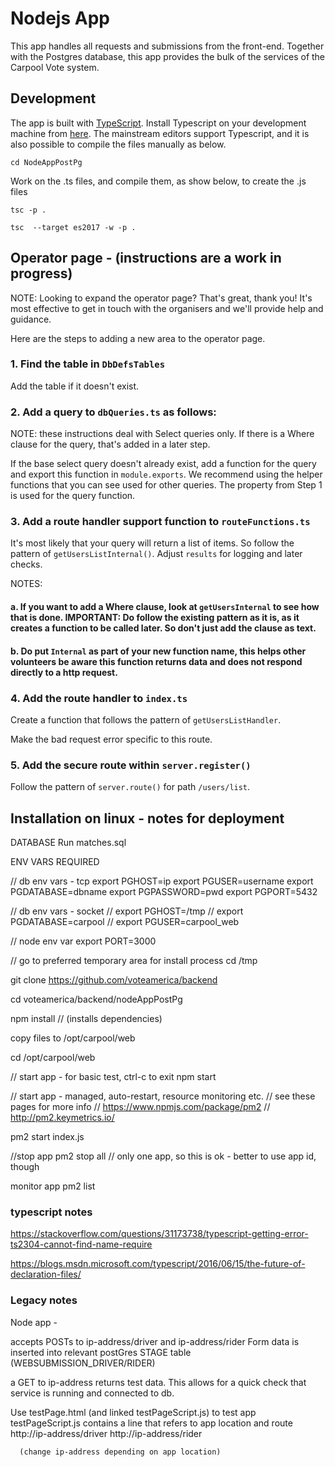 # Nodejs App

This app handles all requests and submissions from the front-end. Together with the Postgres database, this app provides the bulk of the services of the Carpool Vote system.

## Development

The app is built with [TypeScript](https://www.typescriptlang.org/index.html). Install Typescript on your development machine from [here](https://www.typescriptlang.org/#download-links). The mainstream editors support Typescript, and it is also possible to compile the files manually as below.

```
cd NodeAppPostPg
```

Work on the .ts files, and compile them, as show below, to create the .js files

```
tsc -p .

tsc  --target es2017 -w -p .
```

## Operator page - (instructions are a work in progress)

NOTE: Looking to expand the operator page? That's great, thank you! It's most effective to get in touch with the organisers and we'll provide help and guidance.

Here are the steps to adding a new area to the operator page.

### 1. Find the table in `DbDefsTables`

Add the table if it doesn't exist.

### 2. Add a query to `dbQueries.ts` as follows:

NOTE: these instructions deal with Select queries only. If there is a Where clause for the query, that's added in a later step.

If the base select query doesn't already exist, add a function for the query and export this function in `module.exports`. We recommend using the helper functions that you can see used for other queries. The property from Step 1 is used for the query function.

### 3. Add a route handler support function to `routeFunctions.ts`

It's most likely that your query will return a list of items. So follow the pattern of `getUsersListInternal()`. Adjust `results` for logging and later checks.

NOTES:

#### a. If you want to add a Where clause, look at `getUsersInternal` to see how that is done. IMPORTANT: Do follow the existing pattern as it is, as it creates a function to be called later. So don't just add the clause as text.

#### b. Do put `Internal` as part of your new function name, this helps other volunteers be aware this function returns data and does not respond directly to a http request.

### 4. Add the route handler to `index.ts`

Create a function that follows the pattern of `getUsersListHandler`.

Make the bad request error specific to this route.

### 5. Add the secure route within `server.register()`

Follow the pattern of `server.route()` for path `/users/list`.

## Installation on linux - notes for deployment

DATABASE
Run matches.sql

ENV VARS REQUIRED

// db env vars - tcp
export PGHOST=ip
export PGUSER=username
export PGDATABASE=dbname
export PGPASSWORD=pwd
export PGPORT=5432

// db env vars - socket
// export PGHOST=/tmp
// export PGDATABASE=carpool
// export PGUSER=carpool_web

// node env var
export PORT=3000

// go to preferred temporary area for install process
cd /tmp

git clone https://github.com/voteamerica/backend

cd voteamerica/backend/nodeAppPostPg

npm install // (installs dependencies)

copy files to /opt/carpool/web
 
cd /opt/carpool/web 

// start app - for basic test, ctrl-c to exit
npm start

// start app - managed, auto-restart, resource monitoring etc. 
// see these pages for more info
// https://www.npmjs.com/package/pm2
// http://pm2.keymetrics.io/

pm2 start index.js

//stop app 
pm2 stop all // only one app, so this is ok - better to use app id, though

monitor app 
pm2 list

### typescript notes

https://stackoverflow.com/questions/31173738/typescript-getting-error-ts2304-cannot-find-name-require

https://blogs.msdn.microsoft.com/typescript/2016/06/15/the-future-of-declaration-files/

### Legacy notes
Node app - 

  accepts POSTs to ip-address/driver and ip-address/rider
  Form data is inserted into relevant postGres STAGE table
    (WEBSUBMISSION_DRIVER/RIDER) 

  a GET to ip-address returns test data. This allows for a quick check that 
  service is running and connected to db.

Use testPage.html (and linked testPageScript.js) to test app
  testPageScript.js contains a line that refers to app location and route
      http://ip-address/driver
      http://ip-address/rider

      (change ip-address depending on app location)
